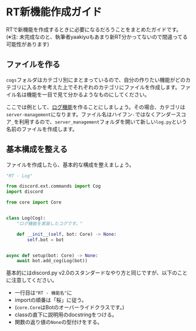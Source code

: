 # RT新機能作成ガイド
RTで新機能を作成するときに必要になるだろうことをまとめたガイドです。  
(※注: 未完成なのと、執筆者yaakiyuもあまり新RT分かってないので間違ってる可能性があります)

## ファイルを作る
`cogs`フォルダはカテゴリ別にまとまっているので、自分の作りたい機能がどのカテゴリに入るかを考えた上でそれぞれのカテゴリにファイルを作成します。ファイル名は機能を一目で見て分かるようなものにしてください。

ここでは例として、[ログ機能](https://github.com/rext-dev/rt-bot/issues/254)を作ることにしましょう。その場合、カテゴリは`server-management`になります。ファイル名はハイフン`-`ではなくアンダースコア`_`を利用するので、`server_management`フォルダを開いて新しい`log.py`という名前のファイルを作成します。

## 基本構成を整える
ファイルを作成したら、基本的な構成を整えましょう。
```python
"RT - Log"

from discord.ext.commands import Cog
import discord

from core import Core


class Log(Cog):
    "ログ機能を実装したコグです。"

    def __init__(self, bot: Core) -> None:
        self.bot = bot


async def setup(bot: Core) -> None:
    await bot.add_cog(Log(bot))
```
基本的にはdiscord.py v2.0のスタンダードなやり方と同じですが、以下のことに注意してください。
* 一行目は`"RT - 機能名"`に
* importの順番は「桜」に従う。
* (`core.Core`はBotのオーバーライドクラスです。)
* classの直下に説明用のdocstringをつける。
* 関数の返り値の`None`の型付けをする。
